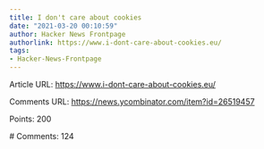 ```yaml
---
title: I don't care about cookies
date: "2021-03-20 00:10:59"
author: Hacker News Frontpage
authorlink: https://www.i-dont-care-about-cookies.eu/
tags:
- Hacker-News-Frontpage
---
```


<p>Article URL: <a href="https://www.i-dont-care-about-cookies.eu/">https://www.i-dont-care-about-cookies.eu/</a></p>
<p>Comments URL: <a href="https://news.ycombinator.com/item?id=26519457">https://news.ycombinator.com/item?id=26519457</a></p>
<p>Points: 200</p>
<p># Comments: 124</p>
